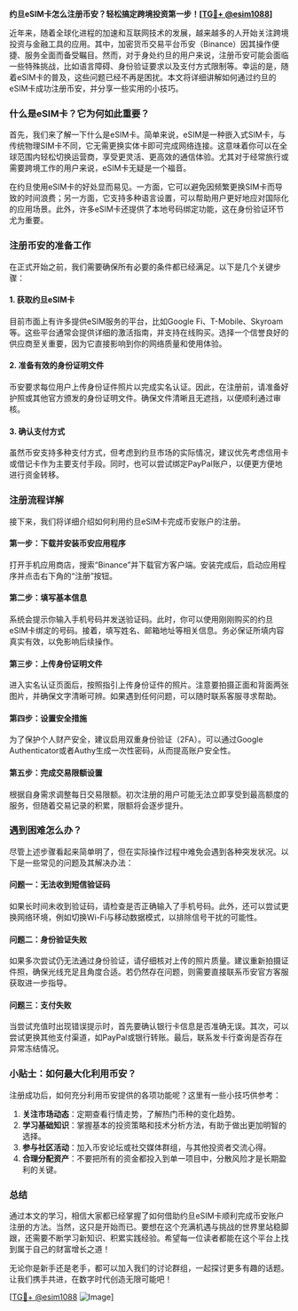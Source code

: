 **约旦eSIM卡怎么注册币安？轻松搞定跨境投资第一步！[[TG💪+ @esim1088](https://t.me/s/esim1088)]**

近年来，随着全球化进程的加速和互联网技术的发展，越来越多的人开始关注跨境投资与金融工具的应用。其中，加密货币交易平台币安（Binance）因其操作便捷、服务全面而备受瞩目。然而，对于身处约旦的用户来说，注册币安可能会面临一些特殊挑战，比如语言障碍、身份验证要求以及支付方式限制等。幸运的是，随着eSIM卡的普及，这些问题已经不再是困扰。本文将详细讲解如何通过约旦的eSIM卡成功注册币安，并分享一些实用的小技巧。

### 什么是eSIM卡？它为何如此重要？

首先，我们来了解一下什么是eSIM卡。简单来说，eSIM是一种嵌入式SIM卡，与传统物理SIM卡不同，它无需更换实体卡即可完成网络连接。这意味着你可以在全球范围内轻松切换运营商，享受更灵活、更高效的通信体验。尤其对于经常旅行或需要跨境工作的用户来说，eSIM卡无疑是一个福音。

在约旦使用eSIM卡的好处显而易见。一方面，它可以避免因频繁更换SIM卡而导致的时间浪费；另一方面，它支持多种语言设置，可以帮助用户更好地应对国际化的应用场景。此外，许多eSIM卡还提供了本地号码绑定功能，这在身份验证环节尤为重要。

### 注册币安的准备工作

在正式开始之前，我们需要确保所有必要的条件都已经满足。以下是几个关键步骤：

#### 1. 获取约旦eSIM卡
目前市面上有许多提供eSIM服务的平台，比如Google Fi、T-Mobile、Skyroam等。这些平台通常会提供详细的激活指南，并支持在线购买。选择一个信誉良好的供应商至关重要，因为它直接影响到你的网络质量和使用体验。

#### 2. 准备有效的身份证明文件
币安要求每位用户上传身份证件照片以完成实名认证。因此，在注册前，请准备好护照或其他官方颁发的身份证明文件。确保文件清晰且无遮挡，以便顺利通过审核。

#### 3. 确认支付方式
虽然币安支持多种支付方式，但考虑到约旦市场的实际情况，建议优先考虑信用卡或借记卡作为主要支付手段。同时，也可以尝试绑定PayPal账户，以便更方便地进行资金转移。

### 注册流程详解

接下来，我们将详细介绍如何利用约旦eSIM卡完成币安账户的注册。

#### 第一步：下载并安装币安应用程序
打开手机应用商店，搜索“Binance”并下载官方客户端。安装完成后，启动应用程序并点击右下角的“注册”按钮。

#### 第二步：填写基本信息
系统会提示你输入手机号码并发送验证码。此时，你可以使用刚刚购买的约旦eSIM卡绑定的号码。接着，填写姓名、邮箱地址等相关信息。务必保证所填内容真实有效，以免影响后续操作。

#### 第三步：上传身份证明文件
进入实名认证页面后，按照指引上传身份证件的照片。注意要拍摄正面和背面两张图片，并确保文字清晰可辨。如果遇到任何问题，可以随时联系客服寻求帮助。

#### 第四步：设置安全措施
为了保护个人财产安全，建议启用双重身份验证（2FA）。可以通过Google Authenticator或者Authy生成一次性密码，从而提高账户安全性。

#### 第五步：完成交易限额设置
根据自身需求调整每日交易限额。初次注册的用户可能无法立即享受到最高额度的服务，但随着交易记录的积累，限额将会逐步提升。

### 遇到困难怎么办？

尽管上述步骤看起来简单明了，但在实际操作过程中难免会遇到各种突发状况。以下是一些常见的问题及其解决办法：

#### 问题一：无法收到短信验证码
如果长时间未收到验证码，请检查是否正确输入了手机号码。此外，还可以尝试更换网络环境，例如切换Wi-Fi与移动数据模式，以排除信号干扰的可能性。

#### 问题二：身份验证失败
如果多次尝试仍无法通过身份验证，请仔细核对上传的照片质量。建议重新拍摄证件照，确保光线充足且角度合适。若仍然存在问题，则需要直接联系币安官方客服获取进一步指导。

#### 问题三：支付失败
当尝试充值时出现错误提示时，首先要确认银行卡信息是否准确无误。其次，可以尝试更换其他支付渠道，如PayPal或银行转账。最后，联系发卡行查询是否存在异常冻结情况。

### 小贴士：如何最大化利用币安？

注册成功后，如何充分利用币安提供的各项功能呢？这里有一些小技巧供参考：

1. **关注市场动态**：定期查看行情走势，了解热门币种的变化趋势。
2. **学习基础知识**：掌握基本的投资策略和技术分析方法，有助于做出更加明智的选择。
3. **参与社区活动**：加入币安论坛或社交媒体群组，与其他投资者交流心得。
4. **合理分配资产**：不要把所有的资金都投入到单一项目中，分散风险才是长期盈利的关键。

### 总结

通过本文的学习，相信大家都已经掌握了如何借助约旦eSIM卡顺利完成币安账户注册的方法。当然，这只是开始而已。要想在这个充满机遇与挑战的世界里站稳脚跟，还需要不断学习新知识、积累实践经验。希望每一位读者都能在这个平台上找到属于自己的财富增长之道！

无论你是新手还是老手，都可以加入我们的讨论群组，一起探讨更多有趣的话题。让我们携手共进，在数字时代创造无限可能吧！

[[TG💪+ @esim1088](https://t.me/s/esim1088) ![Image](https://i.postimg.cc/4NQfJmqS/Snipaste-2025-05-13-00-14-12.png)]